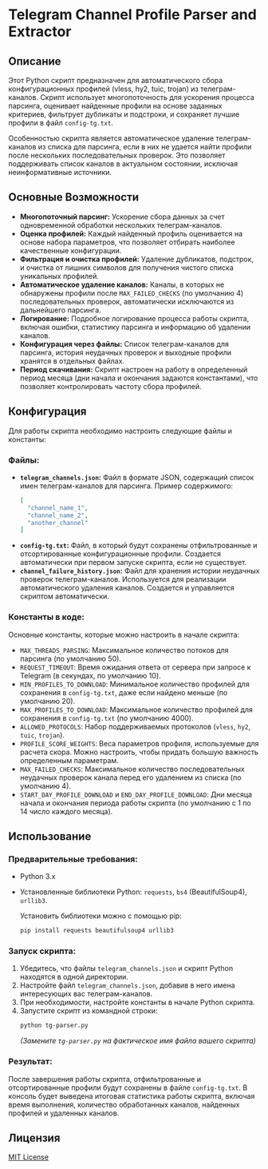 # Telegram Channel Profile Parser and Extractor

## Описание

Этот Python скрипт предназначен для автоматического сбора конфигурационных профилей (vless, hy2, tuic, trojan) из телеграм-каналов. Скрипт использует многопоточность для ускорения процесса парсинга, оценивает найденные профили на основе заданных критериев, фильтрует дубликаты и подстроки, и сохраняет лучшие профили в файл `config-tg.txt`.

Особенностью скрипта является автоматическое удаление телеграм-каналов из списка для парсинга, если в них не удается найти профили после нескольких последовательных проверок. Это позволяет поддерживать список каналов в актуальном состоянии, исключая неинформативные источники.

## Основные Возможности

*   **Многопоточный парсинг:** Ускорение сбора данных за счет одновременной обработки нескольких телеграм-каналов.
*   **Оценка профилей:**  Каждый найденный профиль оценивается на основе набора параметров, что позволяет отбирать наиболее качественные конфигурации.
*   **Фильтрация и очистка профилей:** Удаление дубликатов, подстрок, и очистка от лишних символов для получения чистого списка уникальных профилей.
*   **Автоматическое удаление каналов:** Каналы, в которых не обнаружены профили после `MAX_FAILED_CHECKS` (по умолчанию 4) последовательных проверок, автоматически исключаются из дальнейшего парсинга.
*   **Логирование:** Подробное логирование процесса работы скрипта, включая ошибки, статистику парсинга и информацию об удалении каналов.
*   **Конфигурация через файлы:** Список телеграм-каналов для парсинга, история неудачных проверок и выходные профили хранятся в отдельных файлах.
*   **Период скачивания:** Скрипт настроен на работу в определенный период месяца (дни начала и окончания задаются константами), что позволяет контролировать частоту сбора профилей.

## Конфигурация

Для работы скрипта необходимо настроить следующие файлы и константы:

### Файлы:

*   **`telegram_channels.json`:**  Файл в формате JSON, содержащий список имен телеграм-каналов для парсинга. Пример содержимого:
    ```json
    [
      "channel_name_1",
      "channel_name_2",
      "another_channel"
    ]
    ```
*   **`config-tg.txt`:** Файл, в который будут сохранены отфильтрованные и отсортированные конфигурационные профили. Создается автоматически при первом запуске скрипта, если не существует.
*   **`channel_failure_history.json`:** Файл для хранения истории неудачных проверок телеграм-каналов. Используется для реализации автоматического удаления каналов. Создается и управляется скриптом автоматически.

### Константы в коде:

Основные константы, которые можно настроить в начале скрипта:

*   `MAX_THREADS_PARSING`:  Максимальное количество потоков для парсинга (по умолчанию 50).
*   `REQUEST_TIMEOUT`:  Время ожидания ответа от сервера при запросе к Telegram (в секундах, по умолчанию 10).
*   `MIN_PROFILES_TO_DOWNLOAD`: Минимальное количество профилей для сохранения в `config-tg.txt`, даже если найдено меньше (по умолчанию 20).
*   `MAX_PROFILES_TO_DOWNLOAD`: Максимальное количество профилей для сохранения в `config-tg.txt` (по умолчанию 4000).
*   `ALLOWED_PROTOCOLS`:  Набор поддерживаемых протоколов (`vless`, `hy2`, `tuic`, `trojan`).
*   `PROFILE_SCORE_WEIGHTS`: Веса параметров профиля, используемые для расчета скора. Можно настроить, чтобы придать большую важность определенным параметрам.
*   `MAX_FAILED_CHECKS`: Максимальное количество последовательных неудачных проверок канала перед его удалением из списка (по умолчанию 4).
*   `START_DAY_PROFILE_DOWNLOAD` и `END_DAY_PROFILE_DOWNLOAD`:  Дни месяца начала и окончания периода работы скрипта (по умолчанию с 1 по 14 число каждого месяца).

## Использование

### Предварительные требования:

*   Python 3.x
*   Установленные библиотеки Python: `requests`, `bs4` (BeautifulSoup4), `urllib3`.

    Установить библиотеки можно с помощью pip:
    ```bash
    pip install requests beautifulsoup4 urllib3
    ```

### Запуск скрипта:

1.  Убедитесь, что файлы `telegram_channels.json` и скрипт Python находятся в одной директории.
2.  Настройте файл `telegram_channels.json`, добавив в него имена интересующих вас телеграм-каналов.
3.  При необходимости, настройте константы в начале Python скрипта.
4.  Запустите скрипт из командной строки:
    ```bash
    python tg-parser.py
    ```
    *(Замените `tg-parser.py` на фактическое имя файла вашего скрипта)*

### Результат:

После завершения работы скрипта, отфильтрованные и отсортированные профили будут сохранены в файле `config-tg.txt`. В консоль будет выведена итоговая статистика работы скрипта, включая время выполнения, количество обработанных каналов, найденных профилей и удаленных каналов.

## Лицензия

[MIT License](https://rem.mit-license.org/)
